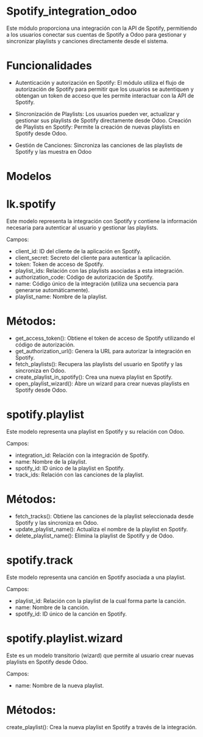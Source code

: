 # Spotify_integration_odoo
Este módulo proporciona una integración con la API de Spotify, permitiendo a los usuarios conectar sus cuentas de Spotify a Odoo para gestionar y sincronizar playlists y canciones directamente desde el sistema.


# Funcionalidades

* Autenticación y autorización en Spotify: El módulo utiliza el flujo de autorización de Spotify para permitir que los usuarios se autentiquen y obtengan un token de acceso que les permite interactuar con la API de Spotify.

* Sincronización de Playlists: Los usuarios pueden ver, actualizar y gestionar sus playlists de Spotify directamente desde Odoo.
Creación de Playlists en Spotify: Permite la creación de nuevas playlists en Spotify desde Odoo.

* Gestión de Canciones: Sincroniza las canciones de las playlists de Spotify y las muestra en Odoo

# Modelos

# lk.spotify
Este modelo representa la integración con Spotify y contiene la información necesaria para autenticar al usuario y gestionar las playlists.

Campos:

* client_id: ID del cliente de la aplicación en Spotify.
* client_secret: Secreto del cliente para autenticar la aplicación.
* token: Token de acceso de Spotify.
* playlist_ids: Relación con las playlists asociadas a esta integración.
* authorization_code: Código de autorización de Spotify.
* name: Código único de la integración (utiliza una secuencia para generarse automáticamente).
* playlist_name: Nombre de la playlist.
  
# Métodos:

* get_access_token(): Obtiene el token de acceso de Spotify utilizando el código de autorización.
* get_authorization_url(): Genera la URL para autorizar la integración en Spotify.
* fetch_playlists(): Recupera las playlists del usuario en Spotify y las sincroniza en Odoo.
* create_playlist_in_spotify(): Crea una nueva playlist en Spotify.
* open_playlist_wizard(): Abre un wizard para crear nuevas playlists en Spotify desde Odoo.
  
# spotify.playlist
Este modelo representa una playlist en Spotify y su relación con Odoo.

Campos:

* integration_id: Relación con la integración de Spotify.
* name: Nombre de la playlist.
* spotify_id: ID único de la playlist en Spotify.
* track_ids: Relación con las canciones de la playlist.

# Métodos:

* fetch_tracks(): Obtiene las canciones de la playlist seleccionada desde Spotify y las sincroniza en Odoo.
* update_playlist_name(): Actualiza el nombre de la playlist en Spotify.
* delete_playlist_name(): Elimina la playlist de Spotify y de Odoo.

# spotify.track
Este modelo representa una canción en Spotify asociada a una playlist.

Campos:

* playlist_id: Relación con la playlist de la cual forma parte la canción.
* name: Nombre de la canción.
* spotify_id: ID único de la canción en Spotify.
  
# spotify.playlist.wizard
Este es un modelo transitorio (wizard) que permite al usuario crear nuevas playlists en Spotify desde Odoo.

Campos:

* name: Nombre de la nueva playlist.
  
# Métodos:
create_playlist(): Crea la nueva playlist en Spotify a través de la integración.
